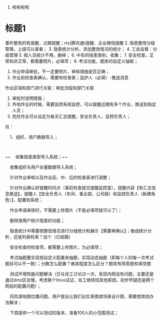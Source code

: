 1. 啦啦啦啦
# 标题1
 事件整改的有提醒，过期提醒；rtx(腾讯通)提醒、企业微信提醒
2.  隐患整改分级管理，上级可以查看；
3.  隐患统计分析，添加整改情况的统计；
4.  工会监督：分级管理
5.  按人员统计不用，删掉；
6.  中车的隐患类别，收集；
7.  安全检查，正常和非正常，都需要照片，必填项；
8.  考试功能，题库的自定义抽取；



1.  作业申请审批，不一定要照片，审核措施是否正确；
2.  作业前检查表确认，需要有检查表；监护人（必填）-推送消息

作业区域和部门进行关联：审批流程和部门关联

1.  审批时说明措施；
2.  外地作业的时候，需要监控系统监控，可以提醒近期有多个作业，推送到指定人员；
3.  危险作业可以设定为每天汇总提醒，安全负责人，监控负责人；

肖：

    1、组织，用户数据导入；

    

\~\~    收集隐患类型导入系统；\~\~

    收集组织与用户全量数据导入系统；

    针对作业审核以及作业前、中、后的检查表进行调整；

    针对作业确认好提醒时间点（事前检查提交提醒监控室），提醒内容【有汇总信息推送】，提醒人【安全负责人（车间、事业部、公司级）和监控负责人（新建角色）】，配置到系统；

    作业申请审核时，不需要上传图片（不是必填项就可以了）；

    删除按用户统计隐患的功能；

    隐患统计中需要按整改情况进行分组统计和展示【需要再确认】；做成统计分析，还是列表检索？加个（已超期）

    安全检查的检查项，都需要上传图片，为必填项；

    考试抽题要实现按自定义配置来抽题，实现动态抽题（即每个人的每一次考试题目可以不一致）；分数怎么配置？难易程度怎么区分？题库有简答题和填空题

    测试环境性能问题解决（已与肖工讨论过一次，发现内网没有问题，主要还是通过dmz区会慢，考虑换个linux试试，肖工继续找其他原因，初步怀疑还是两个网段的配置问题）；

    风险源地图位置问题，用户提出让我们出实景图或场景设计图，需要想其他办法解决；

    下周提供一个可以测试的版本，准备100人的小范围测试；

    
